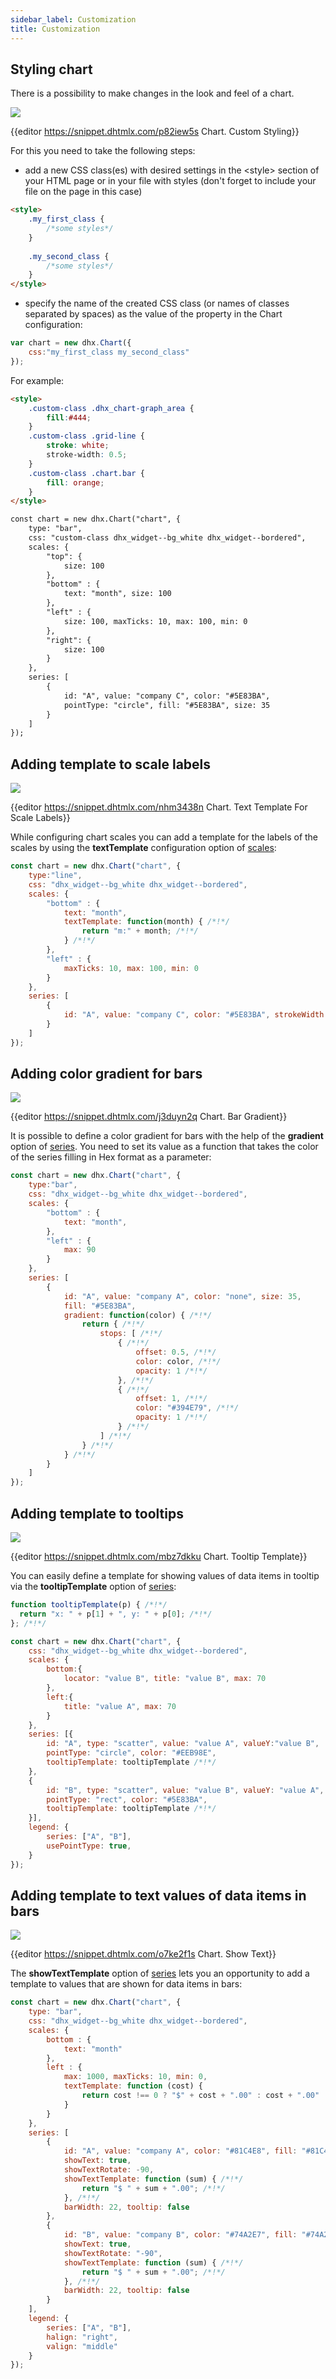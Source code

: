 ```yaml
---
sidebar_label: Customization
title: Customization
---          
```


Styling chart
----------------

There is a possibility to make changes in the look and feel of a chart.

![](../assets/chart/custom_style.png)

{{editor	https://snippet.dhtmlx.com/p82iew5s	Chart. Custom Styling}}

For this you need to take the following steps:

- add a new CSS class(es) with desired settings in the &lt;style&gt; section of your HTML page or in your file with styles (don't forget to include your file on the page in this case)

~~~html
<style>
    .my_first_class {
        /*some styles*/
    }
 
    .my_second_class {
        /*some styles*/
    }
</style>
~~~

- specify the name of the created CSS class (or names of classes separated by spaces) as the value of the [](chart/api/chart_css_config.md) property in the Chart configuration:

~~~js
var chart = new dhx.Chart({
    css:"my_first_class my_second_class"
});
~~~

For example:

~~~html
<style>
    .custom-class .dhx_chart-graph_area {
        fill:#444;
    }
    .custom-class .grid-line {
        stroke: white;
        stroke-width: 0.5;
    }
    .custom-class .chart.bar {
        fill: orange;
    }
</style>

const chart = new dhx.Chart("chart", {
    type: "bar",
    css: "custom-class dhx_widget--bg_white dhx_widget--bordered",
    scales: {
        "top": {
            size: 100
        },
        "bottom" : {
            text: "month", size: 100
        },
        "left" : {
            size: 100, maxTicks: 10, max: 100, min: 0
        },
        "right": {
            size: 100
        }
    },
    series: [
        {
            id: "A", value: "company C", color: "#5E83BA",
            pointType: "circle", fill: "#5E83BA", size: 35
        }
    ]
});
~~~

Adding template to scale labels
-------------------------------

![](../assets/chart/text_template.png)

{{editor	https://snippet.dhtmlx.com/nhm3438n	Chart. Text Template For Scale Labels}}

While configuring chart scales you can add a template for the labels of the scales by using the **textTemplate** configuration option of [scales](chart/configuration_properties.md#scales):

~~~js
const chart = new dhx.Chart("chart", {
    type:"line",
    css: "dhx_widget--bg_white dhx_widget--bordered",
    scales: {
        "bottom" : {
            text: "month",
            textTemplate: function(month) { /*!*/
                return "m:" + month; /*!*/
            } /*!*/
        },
        "left" : {
            maxTicks: 10, max: 100, min: 0
        }
    },
    series: [
        {
            id: "A", value: "company C", color: "#5E83BA", strokeWidth: 2
        }
    ]
});
~~~


Adding color gradient for bars
--------------------------------

![](../assets/chart/bar_gradient.png)

{{editor	https://snippet.dhtmlx.com/j3duyn2q	Chart. Bar Gradient}}

It is possible to define a color gradient for bars with the help of the **gradient** option of [series](chart/configuration_properties.md#series). You need to set its value as a function that takes the color of the series filling in Hex format as a parameter:

~~~js
const chart = new dhx.Chart("chart", {
    type:"bar",
    css: "dhx_widget--bg_white dhx_widget--bordered",
    scales: {
        "bottom" : {
            text: "month",
        },
        "left" : {
            max: 90
        }
    },
    series: [
        {
            id: "A", value: "company A", color: "none", size: 35,
            fill: "#5E83BA",
            gradient: function(color) { /*!*/
                return { /*!*/
                    stops: [ /*!*/
                        { /*!*/
                            offset: 0.5, /*!*/
                            color: color, /*!*/
                            opacity: 1 /*!*/
                        }, /*!*/
                        { /*!*/
                            offset: 1, /*!*/
                            color: "#394E79", /*!*/
                            opacity: 1 /*!*/
                        } /*!*/
                    ] /*!*/
                } /*!*/
            } /*!*/
        }
    ]
});
~~~

Adding template to tooltips
---------------------------

![](../assets/chart/show_tooltip.png)

{{editor	https://snippet.dhtmlx.com/mbz7dkku	Chart. Tooltip Template}}

You can easily define a template for showing values of data items in tooltip via the **tooltipTemplate** option of [series](chart/configuration_properties.md#series):

~~~js
function tooltipTemplate(p) { /*!*/
  return "x: " + p[1] + ", y: " + p[0]; /*!*/
}; /*!*/

const chart = new dhx.Chart("chart", {
    css: "dhx_widget--bg_white dhx_widget--bordered",
    scales: {
        bottom:{
            locator: "value B", title: "value B", max: 70
        },
        left:{
            title: "value A", max: 70
        }
    },
    series: [{
        id: "A", type: "scatter", value: "value A", valueY:"value B",
        pointType: "circle", color: "#EEB98E",
        tooltipTemplate: tooltipTemplate /*!*/
    },
    {
        id: "B", type: "scatter", value: "value B", valueY: "value A",
        pointType: "rect", color: "#5E83BA",
        tooltipTemplate: tooltipTemplate /*!*/
    }],
    legend: {
        series: ["A", "B"],
        usePointType: true,
    }
});
~~~

Adding template to text values of data items in bars
----------------------------

![](../assets/chart/show_text.png)

{{editor	https://snippet.dhtmlx.com/o7ke2f1s	Chart. Show Text}}

The **showTextTemplate** option of [series](chart/configuration_properties.md#series) lets you an opportunity to add a template to values that are shown for data items in bars:

~~~js
const chart = new dhx.Chart("chart", {
    type: "bar",
    css: "dhx_widget--bg_white dhx_widget--bordered",
    scales: {
        bottom : {
            text: "month"
        },
        left : {
            max: 1000, maxTicks: 10, min: 0,
            textTemplate: function (cost) {
                return cost !== 0 ? "$" + cost + ".00" : cost + ".00"
            }
        }
    },
    series: [
        {
            id: "A", value: "company A", color: "#81C4E8", fill: "#81C4E8",
            showText: true,
            showTextRotate: -90,
            showTextTemplate: function (sum) { /*!*/
                return "$ " + sum + ".00"; /*!*/
            }, /*!*/
            barWidth: 22, tooltip: false
        },
        {
            id: "B", value: "company B", color: "#74A2E7", fill: "#74A2E7",
            showText: true,
            showTextRotate: "-90",
            showTextTemplate: function (sum) { /*!*/
                return "$ " + sum + ".00"; /*!*/
            }, /*!*/
            barWidth: 22, tooltip: false
        }
    ],
    legend: {
        series: ["A", "B"],
        halign: "right",
        valign: "middle"
    }
});
~~~

